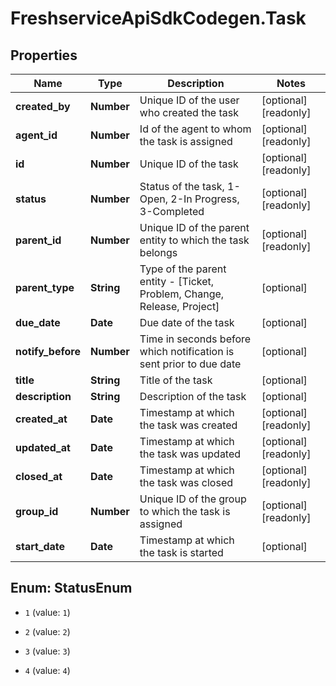 # FreshserviceApiSdkCodegen.Task

## Properties

| Name              | Type       | Description                                                             | Notes                 |
| ----------------- | ---------- | ----------------------------------------------------------------------- | --------------------- |
| **created_by**    | **Number** | Unique ID of the user who created the task                              | [optional] [readonly] |
| **agent_id**      | **Number** | Id of the agent to whom the task is assigned                            | [optional] [readonly] |
| **id**            | **Number** | Unique ID of the task                                                   | [optional] [readonly] |
| **status**        | **Number** | Status of the task, 1-Open, 2-In Progress, 3-Completed                  | [optional] [readonly] |
| **parent_id**     | **Number** | Unique ID of the parent entity to which the task belongs                | [optional] [readonly] |
| **parent_type**   | **String** | Type of the parent entity - [Ticket, Problem, Change, Release, Project] | [optional]            |
| **due_date**      | **Date**   | Due date of the task                                                    | [optional]            |
| **notify_before** | **Number** | Time in seconds before which notification is sent prior to due date     | [optional]            |
| **title**         | **String** | Title of the task                                                       | [optional]            |
| **description**   | **String** | Description of the task                                                 | [optional]            |
| **created_at**    | **Date**   | Timestamp at which the task was created                                 | [optional] [readonly] |
| **updated_at**    | **Date**   | Timestamp at which the task was updated                                 | [optional] [readonly] |
| **closed_at**     | **Date**   | Timestamp at which the task was closed                                  | [optional] [readonly] |
| **group_id**      | **Number** | Unique ID of the group to which the task is assigned                    | [optional] [readonly] |
| **start_date**    | **Date**   | Timestamp at which the task is started                                  | [optional]            |

## Enum: StatusEnum

- `1` (value: `1`)

- `2` (value: `2`)

- `3` (value: `3`)

- `4` (value: `4`)
